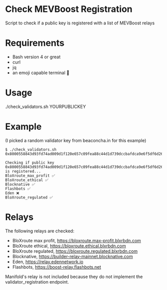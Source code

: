 # Check MEVBoost Registration

Script to check if a public key is registered with a list of MEVBoost relays

# Requirements

* Bash version 4 or great
* curl
* jq
* an emoji capable terminal 🤷

# Usage

./check_validators.sh YOURPUBLICKEY


# Example

(I picked a random validator key from beaconcha.in for this example)

```
$ ./check_validators.sh 0x8000558843d93fd74ad009d1f120e657c09fea88c44d1d739dccbafdca9e6f5df6d2649825ac7db5f2078aade4bf03cb

Checking if public key 0x8000558843d93fd74ad009d1f120e657c09fea88c44d1d739dccbafdca9e6f5df6d2649825ac7db5f2078aade4bf03cb is registered...
BloXroute_max_profit ✅
BloXroute_ethical ✅
Blocknative ✅
Flashbots ✅
Eden ❌
BloXroute_regulated ✅
```

# Relays

The following relays are checked:

* BloXroute max profit,  https://bloxroute.max-profit.blxrbdn.com
* BloXroute ethical, https://bloxroute.ethical.blxrbdn.com
* BloXroute regulated, https://bloxroute.regulated.blxrbdn.com
* Blocknative, https://builder-relay-mainnet.blocknative.com
* Eden, https://relay.edennetwork.io
* Flashbots, https://boost-relay.flashbots.net

Manifold's relay is not included because they do not implement the validator_registration endpoint. 

